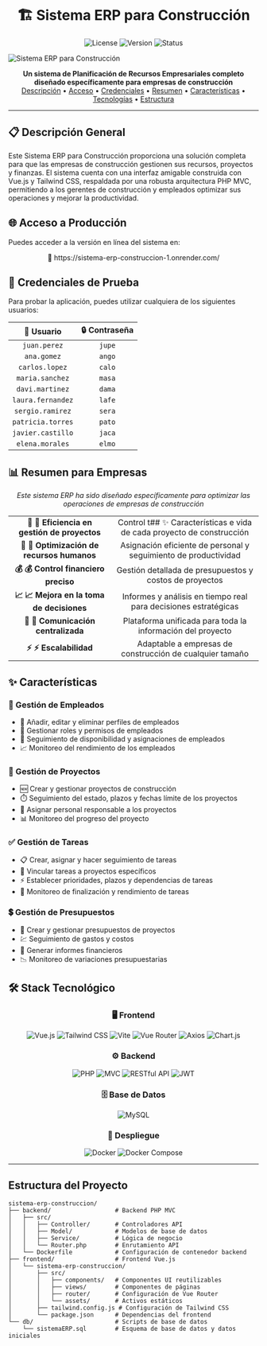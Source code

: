 <div align="center">
  
# 🏗️ Sistema ERP para Construcción

![License](https://img.shields.io/badge/Licencia-MIT-blue)
![Version](https://img.shields.io/badge/Versión-1.0-green)
![Status](https://img.shields.io/badge/Estado-Producción-success)

</div>

![Sistema ERP para Construcción](https://i.imgur.com/tNvszjJ.png)


<div align="center">
  <b>Un sistema de Planificación de Recursos Empresariales completo diseñado específicamente para empresas de construcción</b>
</div>

<div align="center">
  <a href="#-descripción-general">Descripción</a> •
  <a href="#-acceso-a-producción">Acceso</a> •
  <a href="#-credenciales-de-prueba">Credenciales</a> •
  <a href="#-resumen-para-empresas">Resumen</a> •
  <a href="#-características">Características</a> •
  <a href="#%EF%B8%8F-stack-tecnológico">Tecnologías</a> •
  <a href="#estructura-del-proyecto">Estructura</a>
</div>

---

## 📋 Descripción General

Este Sistema ERP para Construcción proporciona una solución completa para que las empresas de construcción gestionen sus recursos, proyectos y finanzas. El sistema cuenta con una interfaz amigable construida con Vue.js y Tailwind CSS, respaldada por una robusta arquitectura PHP MVC, permitiendo a los gerentes de construcción y empleados optimizar sus operaciones y mejorar la productividad.

## 🌐 Acceso a Producción

Puedes acceder a la versión en línea del sistema en:
<div align="center">
  🔗 https://sistema-erp-construccion-1.onrender.com/
</div>

## 🔑 Credenciales de Prueba

Para probar la aplicación, puedes utilizar cualquiera de los siguientes usuarios:

<div align="center">

| 👤 Usuario | 🔒 Contraseña |
|:----------:|:-------------:|
| `juan.perez` | `jupe` |
| `ana.gomez` | `ango` |
| `carlos.lopez` | `calo` |
| `maria.sanchez` | `masa` |
| `davi.martinez` | `dama` |
| `laura.fernandez` | `lafe` |
| `sergio.ramirez` | `sera` |
| `patricia.torres` | `pato` |
| `javier.castillo` | `jaca` |
| `elena.morales` | `elmo` |

</div>

## 📊 Resumen para Empresas

<p align="center"><i>Este sistema ERP ha sido diseñado específicamente para optimizar las operaciones de empresas de construcción</i></p>

<table align="center">
  <tr>
    <td align="center"><b>🚀 🚀 Eficiencia en gestión de proyectos</b></td>
    <td align="center">Control t## ✨ Características
e vida de cada proyecto de construcción</td>
  </tr>
  <tr>
    <td align="center"><b>👥 👥 Optimización de recursos humanos</b></td>
    <td align="center">Asignación eficiente de personal y seguimiento de productividad</td>
  </tr>
  <tr>
    <td align="center"><b>💰 💰 Control financiero preciso</b></td>
    <td align="center">Gestión detallada de presupuestos y costos de proyectos</td>
  </tr>
  <tr>
    <td align="center"><b>📈 📈 Mejora en la toma de decisiones</b></td>
    <td align="center">Informes y análisis en tiempo real para decisiones estratégicas</td>
  </tr>
  <tr>
    <td align="center"><b>🔄 🔄 Comunicación centralizada</b></td>
    <td align="center">Plataforma unificada para toda la información del proyecto</td>
  </tr>
  <tr>
    <td align="center"><b>⚡ ⚡ Escalabilidad</b></td>
    <td align="center">Adaptable a empresas de construcción de cualquier tamaño</td>
  </tr>
</table>

## ✨ Características

### 👥 Gestión de Empleados
- 📝 Añadir, editar y eliminar perfiles de empleados
- 🔐 Gestionar roles y permisos de empleados
- 📅 Seguimiento de disponibilidad y asignaciones de empleados
- 📈 Monitoreo del rendimiento de los empleados

### 🏢 Gestión de Proyectos
- 🆕 Crear y gestionar proyectos de construcción
- ⏱️ Seguimiento del estado, plazos y fechas límite de los proyectos
- 👤 Asignar personal responsable a los proyectos
- 📊 Monitoreo del progreso del proyecto

### ✅ Gestión de Tareas
- 📋 Crear, asignar y hacer seguimiento de tareas
- 🔗 Vincular tareas a proyectos específicos
- ⚡ Establecer prioridades, plazos y dependencias de tareas
- 🎯 Monitoreo de finalización y rendimiento de tareas

### 💲 Gestión de Presupuestos
- 📒 Crear y gestionar presupuestos de proyectos
- 💹 Seguimiento de gastos y costos
- 📑 Generar informes financieros
- 📉 Monitoreo de variaciones presupuestarias

## 🛠️ Stack Tecnológico

<div align="center">

### 🖥️ Frontend
![Vue.js](https://img.shields.io/badge/Vue.js-3-4FC08D?style=for-the-badge&logo=vue.js&logoColor=white)
![Tailwind CSS](https://img.shields.io/badge/Tailwind_CSS-38B2AC?style=for-the-badge&logo=tailwind-css&logoColor=white)
![Vite](https://img.shields.io/badge/Vite-646CFF?style=for-the-badge&logo=vite&logoColor=white)
![Vue Router](https://img.shields.io/badge/Vue_Router-4FC08D?style=for-the-badge&logo=vue.js&logoColor=white)
![Axios](https://img.shields.io/badge/Axios-5A29E4?style=for-the-badge&logo=axios&logoColor=white)
![Chart.js](https://img.shields.io/badge/Chart.js-FF6384?style=for-the-badge&logo=chart.js&logoColor=white)

### ⚙️ Backend
![PHP](https://img.shields.io/badge/PHP-8-777BB4?style=for-the-badge&logo=php&logoColor=white)
![MVC](https://img.shields.io/badge/MVC-Architecture-lightgrey?style=for-the-badge)
![RESTful API](https://img.shields.io/badge/RESTful-API-009688?style=for-the-badge)
![JWT](https://img.shields.io/badge/JWT-Authentication-000000?style=for-the-badge&logo=json-web-tokens&logoColor=white)

### 🗄️ Base de Datos
![MySQL](https://img.shields.io/badge/MySQL-4479A1?style=for-the-badge&logo=mysql&logoColor=white)

### 🚀 Despliegue
![Docker](https://img.shields.io/badge/Docker-2496ED?style=for-the-badge&logo=docker&logoColor=white)
![Docker Compose](https://img.shields.io/badge/Docker_Compose-2496ED?style=for-the-badge&logo=docker&logoColor=white)

</div>

---

## Estructura del Proyecto

```
sistema-erp-construccion/
├── backend/                  # Backend PHP MVC
│   ├── src/
│   │   ├── Controller/       # Controladores API
│   │   ├── Model/            # Modelos de base de datos
│   │   ├── Service/          # Lógica de negocio
│   │   └── Router.php        # Enrutamiento API
│   └── Dockerfile            # Configuración de contenedor backend
├── frontend/                 # Frontend Vue.js
│   └── sistema-erp-construccion/
│       ├── src/
│       │   ├── components/   # Componentes UI reutilizables
│       │   ├── views/        # Componentes de páginas
│       │   ├── router/       # Configuración de Vue Router
│       │   └── assets/       # Activos estáticos
│       ├── tailwind.config.js # Configuración de Tailwind CSS
│       └── package.json      # Dependencias del frontend
└── db/                       # Scripts de base de datos
    └── sistemaERP.sql        # Esquema de base de datos y datos iniciales
```
